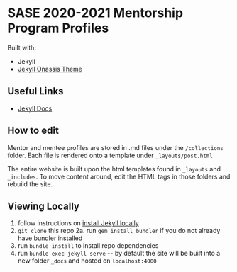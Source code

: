 # SASE 2020-2021 Mentorship Program Profiles

Built with:
- Jekyll
- [Jekyll Onassis Theme](https://github.com/ohduran/Onassis)

## Useful Links
- [Jekyll Docs](https://jekyllrb.com/docs/)

## How to edit
Mentor and mentee profiles are stored in .md files under the `/collections` folder. Each file is rendered onto a template under `_layouts/post.html`

The entire website is built upon the html templates found in `_layouts` and `_includes`. To move content around, edit the HTML tags in those folders and rebuild the site.

## Viewing Locally

1. follow instructions on [install Jekyll locally](https://jekyllrb.com/docs/installation/)
2. `git clone` this repo
2a. run `gem install bundler` if you do not already have bundler installed
3. run `bundle install` to install repo dependencies
4. run `bundle exec jekyll serve` -- by default the site will be built into a new folder `_docs` and hosted on `localhost:4000`

